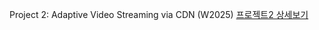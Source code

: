 Project 2: Adaptive Video Streaming via CDN (W2025)
[프로젝트2 상세보기](https://github.com/Jaemin-c/uni-project/blob/main/489/README-p2.md)
